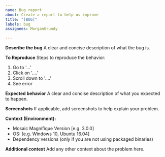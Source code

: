```yaml
---
name: Bug report
about: Create a report to help us improve
title: "[BUG]"
labels: bug
assignees: MorganGrundy

---
```


**Describe the bug**
A clear and concise description of what the bug is.

**To Reproduce**
Steps to reproduce the behavior:
1. Go to '...'
2. Click on '....'
3. Scroll down to '....'
4. See error

**Expected behavior**
A clear and concise description of what you expected to happen.

**Screenshots**
If applicable, add screenshots to help explain your problem.

**Context (Environment):**
 - Mosaic Magnifique Version [e.g. 3.0.0]
 - OS: [e.g. Windows 10, Ubuntu 16.04]
 - Dependency versions (only if you are not using packaged binaries)

**Additional context**
Add any other context about the problem here.
